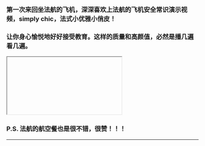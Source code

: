 <!-- 
.. link: 
.. description: 
.. tags: other
.. date: 2015/07/20 15:45:32
.. title: simply chic
.. slug: simply-chic
-->


### 第一次来回坐法航的飞机，深深喜欢上法航的飞机安全常识演示视频，simply chic，法式小优雅小俏皮！

### 让你身心愉悦地好好接受教育。这样的质量和高颜值，必然是播几遍看几遍。

<iframe  data-src="http://v.qq.com/iframe/player.html?vid=t0149b956nu&amp;width=500&amp;height=375&amp;auto=0" allowfullscreen=""></iframe>


### P.S. 法航的航空餐也是很不错，很赞！！！

 * * *
